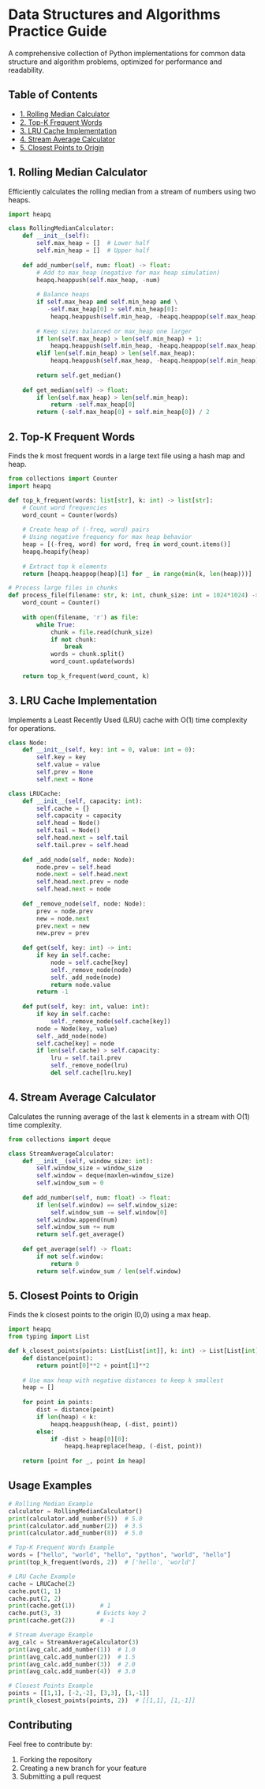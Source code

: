 # Data Structures and Algorithms Practice Guide

A comprehensive collection of Python implementations for common data structure and algorithm problems, optimized for performance and readability.

## Table of Contents
- [1. Rolling Median Calculator](#1-rolling-median-calculator)
- [2. Top-K Frequent Words](#2-top-k-frequent-words)
- [3. LRU Cache Implementation](#3-lru-cache-implementation)
- [4. Stream Average Calculator](#4-stream-average-calculator)
- [5. Closest Points to Origin](#5-closest-points-to-origin)

## 1. Rolling Median Calculator
Efficiently calculates the rolling median from a stream of numbers using two heaps.

```python
import heapq

class RollingMedianCalculator:
    def __init__(self):
        self.max_heap = []  # Lower half
        self.min_heap = []  # Upper half
    
    def add_number(self, num: float) -> float:
        # Add to max_heap (negative for max heap simulation)
        heapq.heappush(self.max_heap, -num)
        
        # Balance heaps
        if self.max_heap and self.min_heap and \
           -self.max_heap[0] > self.min_heap[0]:
            heapq.heappush(self.min_heap, -heapq.heappop(self.max_heap))
        
        # Keep sizes balanced or max_heap one larger
        if len(self.max_heap) > len(self.min_heap) + 1:
            heapq.heappush(self.min_heap, -heapq.heappop(self.max_heap))
        elif len(self.min_heap) > len(self.max_heap):
            heapq.heappush(self.max_heap, -heapq.heappop(self.min_heap))
        
        return self.get_median()
    
    def get_median(self) -> float:
        if len(self.max_heap) > len(self.min_heap):
            return -self.max_heap[0]
        return (-self.max_heap[0] + self.min_heap[0]) / 2
```

## 2. Top-K Frequent Words
Finds the k most frequent words in a large text file using a hash map and heap.

```python
from collections import Counter
import heapq

def top_k_frequent(words: list[str], k: int) -> list[str]:
    # Count word frequencies
    word_count = Counter(words)
    
    # Create heap of (-freq, word) pairs
    # Using negative frequency for max heap behavior
    heap = [(-freq, word) for word, freq in word_count.items()]
    heapq.heapify(heap)
    
    # Extract top k elements
    return [heapq.heappop(heap)[1] for _ in range(min(k, len(heap)))]

# Process large files in chunks
def process_file(filename: str, k: int, chunk_size: int = 1024*1024) -> list[str]:
    word_count = Counter()
    
    with open(filename, 'r') as file:
        while True:
            chunk = file.read(chunk_size)
            if not chunk:
                break
            words = chunk.split()
            word_count.update(words)
    
    return top_k_frequent(word_count, k)
```

## 3. LRU Cache Implementation
Implements a Least Recently Used (LRU) cache with O(1) time complexity for operations.

```python
class Node:
    def __init__(self, key: int = 0, value: int = 0):
        self.key = key
        self.value = value
        self.prev = None
        self.next = None

class LRUCache:
    def __init__(self, capacity: int):
        self.cache = {}
        self.capacity = capacity
        self.head = Node()
        self.tail = Node()
        self.head.next = self.tail
        self.tail.prev = self.head
    
    def _add_node(self, node: Node):
        node.prev = self.head
        node.next = self.head.next
        self.head.next.prev = node
        self.head.next = node
    
    def _remove_node(self, node: Node):
        prev = node.prev
        new = node.next
        prev.next = new
        new.prev = prev
    
    def get(self, key: int) -> int:
        if key in self.cache:
            node = self.cache[key]
            self._remove_node(node)
            self._add_node(node)
            return node.value
        return -1
    
    def put(self, key: int, value: int):
        if key in self.cache:
            self._remove_node(self.cache[key])
        node = Node(key, value)
        self._add_node(node)
        self.cache[key] = node
        if len(self.cache) > self.capacity:
            lru = self.tail.prev
            self._remove_node(lru)
            del self.cache[lru.key]
```

## 4. Stream Average Calculator
Calculates the running average of the last k elements in a stream with O(1) time complexity.

```python
from collections import deque

class StreamAverageCalculator:
    def __init__(self, window_size: int):
        self.window_size = window_size
        self.window = deque(maxlen=window_size)
        self.window_sum = 0
    
    def add_number(self, num: float) -> float:
        if len(self.window) == self.window_size:
            self.window_sum -= self.window[0]
        self.window.append(num)
        self.window_sum += num
        return self.get_average()
    
    def get_average(self) -> float:
        if not self.window:
            return 0
        return self.window_sum / len(self.window)
```

## 5. Closest Points to Origin
Finds the k closest points to the origin (0,0) using a max heap.

```python
import heapq
from typing import List

def k_closest_points(points: List[List[int]], k: int) -> List[List[int]]:
    def distance(point):
        return point[0]**2 + point[1]**2
    
    # Use max heap with negative distances to keep k smallest
    heap = []
    
    for point in points:
        dist = distance(point)
        if len(heap) < k:
            heapq.heappush(heap, (-dist, point))
        else:
            if -dist > heap[0][0]:
                heapq.heapreplace(heap, (-dist, point))
    
    return [point for _, point in heap]
```

## Usage Examples

```python
# Rolling Median Example
calculator = RollingMedianCalculator()
print(calculator.add_number(5))  # 5.0
print(calculator.add_number(2))  # 3.5
print(calculator.add_number(8))  # 5.0

# Top-K Frequent Words Example
words = ["hello", "world", "hello", "python", "world", "hello"]
print(top_k_frequent(words, 2))  # ['hello', 'world']

# LRU Cache Example
cache = LRUCache(2)
cache.put(1, 1)
cache.put(2, 2)
print(cache.get(1))       # 1
cache.put(3, 3)          # Evicts key 2
print(cache.get(2))       # -1

# Stream Average Example
avg_calc = StreamAverageCalculator(3)
print(avg_calc.add_number(1))  # 1.0
print(avg_calc.add_number(2))  # 1.5
print(avg_calc.add_number(3))  # 2.0
print(avg_calc.add_number(4))  # 3.0

# Closest Points Example
points = [[1,1], [-2,-2], [3,3], [1,-1]]
print(k_closest_points(points, 2))  # [[1,1], [1,-1]]
```


## Contributing
Feel free to contribute by:
1. Forking the repository
2. Creating a new branch for your feature
3. Submitting a pull request



